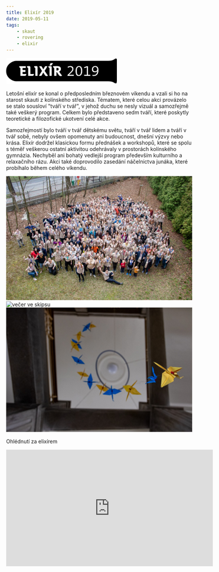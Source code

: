 ```yaml
---
title: Elixír 2019 
date: 2019-05-11
tags: 
    - skaut
    - rovering
    - elixir
---
```


<img src="logo.png" alt="elixír logo" width="300"/>

Letošní elixír se konal o předposledním březnovém víkendu a vzali si ho na starost skauti z kolínského střediska. Tématem, které celou akci provázelo se stalo sousloví "tváří v tvář", v jehož duchu se nesly vizuál a samozřejmě také veškerý program. Celkem bylo představeno sedm tváří, které poskytly teoretické a filozofické ukotvení celé akce. 

Samozřejmostí bylo tváří v tvář dětskému světu, tváří v tvář lidem a tváří v tvář sobě, nebyly ovšem opomenuty ani budoucnost, dnešní výzvy nebo krása. Elixír dodržel klasickou formu přednášek a workshopů, které se spolu s téměř veškerou ostatní aktivitou odehrávaly v prostorách kolínského gymnázia. Nechyběl ani bohatý vedlejší program především kulturního a relaxačního rázu. Akci také doprovodilo zasedání náčelnictva junáka, které probíhalo během celého víkendu.  

<img src="skauti.png" alt="skauti společné foto" width="600"/>
 
<img src="vecer.png" alt="večer ve skipsu" width="600"/>
 
<img src="jerabi.png" alt="elixír výzdoba" width="600"/>

Ohlédnutí za elixírem

 <iframe width="560" height="315" src="https://www.youtube.com/embed/vqG8-mXE7YA" frameborder="0" allow="accelerometer; autoplay; encrypted-media; gyroscope; picture-in-picture" allowfullscreen></iframe>

